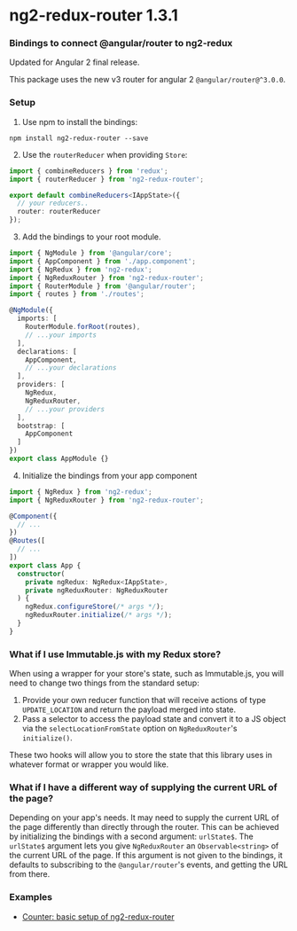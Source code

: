 # ng2-redux-router 1.3.1
### Bindings to connect @angular/router to ng2-redux

Updated for Angular 2 final release.

This package uses the new v3 router for angular 2 `@angular/router@^3.0.0`.

### Setup

1. Use npm to install the bindings:
  ```
  npm install ng2-redux-router --save
  ```

2. Use the `routerReducer` when providing `Store`:
  ```ts
  import { combineReducers } from 'redux';
  import { routerReducer } from 'ng2-redux-router';

  export default combineReducers<IAppState>({
    // your reducers..
    router: routerReducer
  });
  ```

3. Add the bindings to your root module.
  ```ts
  import { NgModule } from '@angular/core';
  import { AppComponent } from './app.component';
  import { NgRedux } from 'ng2-redux';
  import { NgReduxRouter } from 'ng2-redux-router';
  import { RouterModule } from '@angular/router';
  import { routes } from './routes';

  @NgModule({
    imports: [
      RouterModule.forRoot(routes),
      // ...your imports
    ],
    declarations: [
      AppComponent,
      // ...your declarations
    ],
    providers: [
      NgRedux,
      NgReduxRouter,
      // ...your providers
    ],
    bootstrap: [
      AppComponent
    ]
  })
  export class AppModule {}
```

4. Initialize the bindings from your app component
  ```ts
  import { NgRedux } from 'ng2-redux';
  import { NgReduxRouter } from 'ng2-redux-router';

  @Component({
    // ...
  })
  @Routes([
    // ...
  ])
  export class App {
    constructor(
      private ngRedux: NgRedux<IAppState>,
      private ngReduxRouter: NgReduxRouter
    ) {
      ngRedux.configureStore(/* args */);
      ngReduxRouter.initialize(/* args */);
    }
  }
  ```

### What if I use Immutable.js with my Redux store?

When using a wrapper for your store's state, such as Immutable.js, you will need to change two things from the standard setup:

1. Provide your own reducer function that will receive actions of type  `UPDATE_LOCATION` and return the payload merged into state.
2. Pass a selector to access the payload state and convert it to a JS object via the `selectLocationFromState` option on `NgReduxRouter`'s `initialize()`.

These two hooks will allow you to store the state that this library uses in whatever format or wrapper you would like.

### What if I have a different way of supplying the current URL of the page?

Depending on your app's needs. It may need to supply the current URL of the page differently than directly
through the router. This can be achieved by initializing the bindings with a second argument: `urlState$`.
The `urlState$` argument lets you give `NgReduxRouter` an `Observable<string>` of the current URL of the page.
If this argument is not given to the bindings, it defaults to subscribing to the `@angular/router`'s events, and
getting the URL from there.

### Examples

* [Counter: basic setup of ng2-redux-router](examples/counter)
